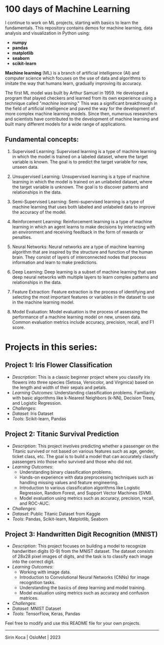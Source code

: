 # 100 days of Machine Learning
I continue to work on ML projects, starting with basics to learn the fundamentals. 
This repository contains demos for machine learning, data analysis and visualization in Python using:

- **numpy**
- **pandas**
- **matplotlib**
- **seaborn**
- **scikit-learn**

**Machine learning** (ML) is a branch of artificial intelligence (AI) and computer science which focuses on the use of data and algorithms to imitate the way that humans learn, gradually improving its accuracy.

The first ML model was built by Arthur Samuel in 1959. He developed a program that played checkers and learned from its own experience using a technique called "*machine learning*." This was a significant breakthrough in the field of artificial intelligence and paved the way for the development of more complex machine learning models. Since then, numerous researchers and scientists have contributed to the development of machine learning and built many different models for a wide range of applications.

## Fundamental concepts:

1. Supervised Learning: Supervised learning is a type of machine learning in which the model is trained on a labeled dataset, where the target variable is known. The goal is to predict the target variable for new, unseen data.

2. Unsupervised Learning: Unsupervised learning is a type of machine learning in which the model is trained on an unlabeled dataset, where the target variable is unknown. The goal is to discover patterns and relationships in the data.

3. Semi-Supervised Learning: Semi-supervised learning is a type of machine learning that uses both labeled and unlabeled data to improve the accuracy of the model.

4. Reinforcement Learning: Reinforcement learning is a type of machine learning in which an agent learns to make decisions by interacting with an environment and receiving feedback in the form of rewards or penalties.

5. Neural Networks: Neural networks are a type of machine learning algorithm that are inspired by the structure and function of the human brain. They consist of layers of interconnected nodes that process information and learn to make predictions.

6. Deep Learning: Deep learning is a subset of machine learning that uses deep neural networks with multiple layers to learn complex patterns and relationships in the data.

7. Feature Extraction: Feature extraction is the process of identifying and selecting the most important features or variables in the dataset to use in the machine learning model.

8. Model Evaluation: Model evaluation is the process of assessing the performance of a machine learning model on new, unseen data. Common evaluation metrics include accuracy, precision, recall, and F1 score.

# Projects in this series:

## Project 1: Iris Flower Classification
- *Description*: This is a classic beginner project where you classify iris flowers into three species (Setosa, Versicolor, and Virginica) based on the length and width of their sepals and petals.
- *Learning Outcomes*: Understanding classification problems. Familiarity with basic algorithms like k-Nearest Neighbors (k-NN), Decision Trees, and Logistic Regression.
- *Challenges*:
- *Dataset*: Iris Dataset
- *Tools*: Scikit-learn, Pandas

## Project 2: Titanic Survival Prediction
- *Description*: This project involves predicting whether a passenger on the Titanic survived or not based on various features such as age, gender, ticket class, etc. The goal is to build a model that can accurately classify passengers into those who survived and those who did not.
- *Learning Outcomes*: 
  - Understanding binary classification problems.
  - Hands-on experience with data preprocessing techniques such as handling missing values and feature engineering.
  - Introduction to various classification algorithms like Logistic Regression, Random Forest, and Support Vector Machines (SVM).
  - Model evaluation using metrics such as accuracy, precision, recall, and ROC-AUC.
- *Challenges*:
- *Dataset*: Public Titanic Dataset from Kaggle
- *Tools*: Pandas, Scikit-learn, Matplotlib, Seaborn

## Project 3: Handwritten Digit Recognition (MNIST)
- *Description*: This project focuses on building a model to recognize handwritten digits (0-9) from the MNIST dataset. The dataset consists of 28x28 pixel images of digits, and the task is to classify each image into the correct digit.
- *Learning Outcomes*: 
  - Working with image data.
  - Introduction to Convolutional Neural Networks (CNNs) for image recognition tasks.
  - Understanding the basics of deep learning and model training.
  - Model evaluation using metrics such as accuracy and confusion matrices.
- *Challenges*:
- *Dataset*: MNIST Dataset
- *Tools*: TensorFlow, Keras, Pandas


Feel free to modify and use this README file for your own projects. 

---

Sirin Koca | OsloMet | 2023

